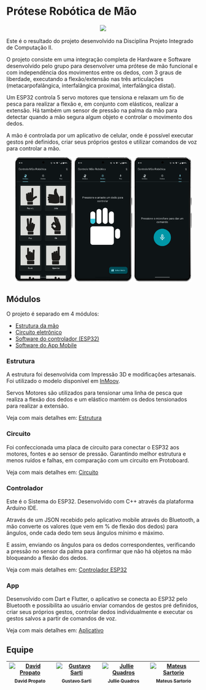 # Prótese Robótica de Mão

<p align="center">
  <img src="https://skillicons.dev/icons?i=dart,flutter,cpp" /> <br/>
</p>

Este é o resultado do projeto desenvolvido na Disciplina Projeto Integrado de Computação II.

O projeto consiste em uma integração completa de Hardware e Software desenvolvido pelo grupo para desenvolver uma prótese de mão funcional e com independência dos movimentos entre os dedos, com 3 graus de liberdade, executando a flexão/extensão nas três articulações (metacarpofalângica, interfalângica proximal, interfalângica distal).

Um ESP32 controla 5 servo motores que tensiona e relaxam um fio de pesca para realizar a flexão e, em conjunto com elásticos, realizar a extensão. Há também um sensor de pressão na palma da mão para detectar quando a mão segura algum objeto e controlar o movimento dos dedos.

A mão é controlada por um aplicativo de celular, onde é possível executar gestos pré definidos, criar seus próprios gestos e utilizar comandos de voz para controlar a mão.

<div align="center">
  <img src="./assets/screenshot_1.png" alt="" width="30%"/>
  <img src="./assets/screenshot_2.png" alt="" width="30%"/>
  <img src="./assets/screenshot_3.png" alt="" width="30%"/>
</div>

## Módulos

O projeto é separado em 4 módulos:

-   [Estrutura da mão](#Estrutura)
-   [Circuito eletrônico](#Circuito)
-   [Software do controlador (ESP32)](#Controlador)
-   [Software do App Mobile](#App)

### Estrutura

A estrutura foi desenvolvida com Impressão 3D e modificações artesanais. Foi utilizado o modelo disponível em [InMoov](https://inmoov.fr/).

Servos Motores são utilizados para tensionar uma linha de pesca que realiza a flexão dos dedos e um elástico mantém os dedos tensionados para realizar a extensão.

Veja com mais detalhes em: [Estrutura](./Estrutura/)

### Circuito

Foi confeccionada uma placa de circuito para conectar o ESP32 aos motores, fontes e ao sensor de pressão. Garantindo melhor estrutura e menos ruídos e falhas, em comparação com um circuito em Protoboard.

Veja com mais detalhes em: [Circuito](./Circuito/)

### Controlador

Este é o Sistema do ESP32. Desenvolvido com C++ através da plataforma Arduino IDE.

Através de um JSON recebido pelo aplicativo mobile através do Bluetooth, a mão converte os valores (que vem em % de flexão dos dedos) para ângulos, onde cada dedo tem seus ângulos mínimo e máximo.

E assim, enviando os ângulos para os dedos correspondentes, verificando a pressão no sensor da palma para confirmar que não há objetos na mão bloqueando a flexão dos dedos.

Veja com mais detalhes em: [Controlador ESP32](github.com/)

### App

Desenvolvido com Dart e Flutter, o aplicativo se conecta ao ESP32 pelo Bluetooth e possibilita ao usuário enviar comandos de gestos pré definidos, criar seus próprios gestos, controlar dedos individualmente e executar os gestos salvos a partir de comandos de voz.

Veja com mais detalhes em: [Aplicativo](github.com/)

## Equipe

| [<img src="https://avatars.githubusercontent.com/u/84464307?s=400&u=e9879bb9f28ab7ca900513a3323bcf3fcbfcd68e&v=4" width=110 alt="David Propato"><br><sub>David Propato</sub>](https://github.com/Propato) | [<img src="" width=110 alt="Gustavo Sarti"><br><sub>Gustavo Sarti</sub>](https://github.com) | [<img src="https://avatars.githubusercontent.com/u/109080878?v=4" width=110 alt="Jullie Quadros"><br><sub>Jullie Quadros</sub>](https://github.com/jcquadros) | [<img src="https://avatars.githubusercontent.com/u/69646100?v=4" width=110 alt="Mateus Sartorio"><br><sub>Mateus Sartorio</sub>](https://github.com/mateus-sartorio) |
| :-------------------------------------------------------------------------------------------------------------------------------------------------------------------------------------------------------: | -------------------------------------------------------------------------------------------- | ------------------------------------------------------------------------------------------------------------------------------------------------------------- | -------------------------------------------------------------------------------------------------------------------------------------------------------------------- |
